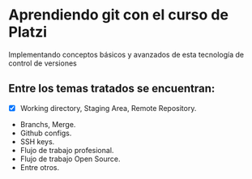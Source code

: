 # Aprendiendo git con el curso de Platzi
Implementando conceptos básicos y avanzados de esta tecnología de control de versiones
## Entre los temas tratados se encuentran:
- [x] Working directory, Staging Area, Remote Repository.
- Branchs, Merge.
- Github configs.
- SSH keys.
- Flujo de trabajo profesional.
- Flujo de trabajo Open Source.
- Entre otros.
